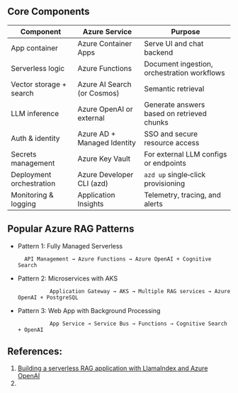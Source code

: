 ## Core Components 
| Component                | Azure Service               | Purpose                                     |
| ------------------------ | --------------------------- | ------------------------------------------- |
| App container            | Azure Container Apps        | Serve UI and chat backend                   |
| Serverless logic         | Azure Functions             | Document ingestion, orchestration workflows |
| Vector storage + search  | Azure AI Search (or Cosmos) | Semantic retrieval                          |
| LLM inference            | Azure OpenAI or external    | Generate answers based on retrieved chunks  |
| Auth & identity          | Azure AD + Managed Identity | SSO and secure resource access              |
| Secrets management       | Azure Key Vault             | For external LLM configs or endpoints       |
| Deployment orchestration | Azure Developer CLI (azd)   | `azd up` single‑click provisioning          |
| Monitoring & logging     | Application Insights        | Telemetry, tracing, and alerts              |


## Popular Azure RAG Patterns
- Pattern 1: Fully Managed Serverless
                
        API Management → Azure Functions → Azure OpenAI + Cognitive Search
- Pattern 2: Microservices with AKS
                
                Application Gateway → AKS → Multiple RAG services → Azure OpenAI + PostgreSQL
- Pattern 3: Web App with Background Processing
                
                App Service → Service Bus → Functions → Cognitive Search + OpenAI

## References:
1. [Building a serverless RAG application with LlamaIndex and Azure OpenAI](https://www.llamaindex.ai/blog/building-a-serverless-rag-application-with-llamaindex-and-azure-openai?utm_source=chatgpt.com)
2. 

